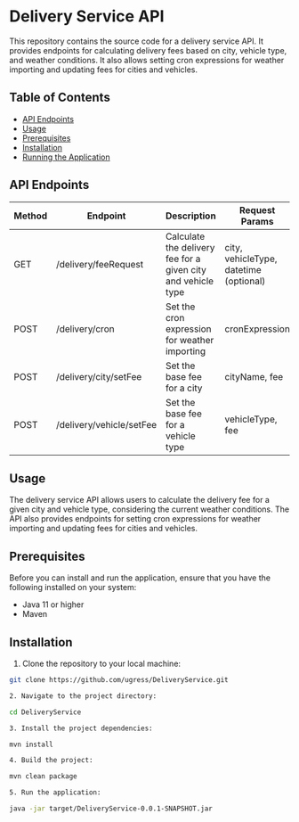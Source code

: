 # Delivery Service API

This repository contains the source code for a delivery service API. It provides endpoints for calculating delivery fees based on city, vehicle type, and weather conditions. It also allows setting cron expressions for weather importing and updating fees for cities and vehicles.

## Table of Contents

- [API Endpoints](#api-endpoints)
- [Usage](#usage)
- [Prerequisites](#prerequisites)
- [Installation](#installation)
- [Running the Application](#running-the-application)

## API Endpoints

| Method | Endpoint                    | Description                                                  | Request Params          | Example                           |
|--------|-----------------------------|--------------------------------------------------------------|-------------------------|-----------------------------------|
| GET    | /delivery/feeRequest        | Calculate the delivery fee for a given city and vehicle type | city, vehicleType, datetime (optional) | /delivery/feeRequest?city=Tallinn&vehicleType=Scooter&datetime=2023-03-26T15:30:00Z |
| POST   | /delivery/cron              | Set the cron expression for weather importing                | cronExpression          | /delivery/cron?cronExpression=0 0 * * *            |
| POST   | /delivery/city/setFee       | Set the base fee for a city                                  | cityName, fee           | /delivery/city/setFee?cityName=Tallinn&fee=5.0        |
| POST   | /delivery/vehicle/setFee    | Set the base fee for a vehicle type                          | vehicleType, fee        | /delivery/vehicle/setFee?vehicleType=Scooter&fee=2.0  |

## Usage

The delivery service API allows users to calculate the delivery fee for a given city and vehicle type, considering the current weather conditions. The API also provides endpoints for setting cron expressions for weather importing and updating fees for cities and vehicles.

## Prerequisites

Before you can install and run the application, ensure that you have the following installed on your system:

- Java 11 or higher
- Maven

## Installation

1. Clone the repository to your local machine:

```bash
git clone https://github.com/ugress/DeliveryService.git

2. Navigate to the project directory:

cd DeliveryService

3. Install the project dependencies:

mvn install

4. Build the project:

mvn clean package

5. Run the application:

java -jar target/DeliveryService-0.0.1-SNAPSHOT.jar
